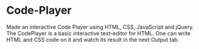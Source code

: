 # Code-Player
Made an interactive Code Player using HTML, CSS, JavaScript and jQuery.
The CodePlayer is a basic interactive text-editor for HTML. One can write HTML and CSS code on it and watch its result in the
next Output tab.
